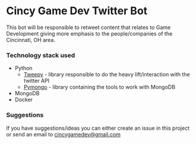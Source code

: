 # Cincy Game Dev Twitter Bot

This bot will be responsible to retweet content that relates to Game Development giving more emphasis to the people/companies of the Cincinnati, OH area.

### Technology stack used

 * Python
   * [Tweepy](https://tweepy.org/) - library responsible to do the heavy lift/interaction with the twitter API
   * [Pymongo](https://api.mongodb.com/python/current/) - library containing the tools to work with MongoDB
 * MongoDB
 * Docker

### Suggestions

If you have suggestions/ideas you can either create an issue in this project  or send an email to cincygamedev@gmail.com